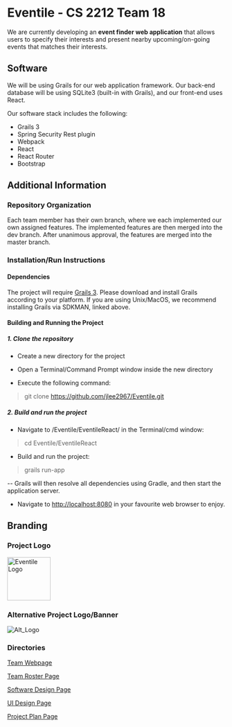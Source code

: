 # Eventile - CS 2212 Team 18

We are currently developing an **event finder web application** that allows users to specify their interests and present nearby upcoming/on-going events that matches their interests.

## Software

We will be using Grails for our web application framework. Our back-end database will be using SQLite3 (built-in with Grails), and our front-end uses React.

Our software stack includes the following:

* Grails 3
* Spring Security Rest plugin
* Webpack
* React
* React Router
* Bootstrap

## Additional Information

### Repository Organization

Each team member has their own branch, where we each implemented our own assigned features. The implemented features are then merged into the dev branch. After unanimous approval, the features are merged into the master branch. 

### Installation/Run Instructions

#### Dependencies

The project will require [Grails 3](https://grails.org/download.html). Please download and install Grails according to your platform. If you are using Unix/MacOS, we recommend installing Grails via SDKMAN, linked above. 

#### Building and Running the Project

##### 1. Clone the repository

- Create a new directory for the project

- Open a Terminal/Command Prompt window inside the new directory

- Execute the following command: 

> git clone https://github.com/jlee2967/Eventile.git 

##### 2. Build and run the project

- Navigate to /Eventile/EventileReact/ in the Terminal/cmd window:

> cd Eventile/EventileReact

- Build and run the project:

> grails run-app

-- Grails will then resolve all dependencies using Gradle, and then start the application server. 

- Navigate to [http://localhost:8080](http://localhost:8080) in your favourite web browser to enjoy.

## Branding

### Project Logo

<img src="GitHubPages/Images/Eventile Logo.png" alt="Eventile Logo" style="width:100px; height:100px;">

### Alternative Project Logo/Banner

<img src="GitHubPages/Images/eventile_alt_logo.png" alt="Alt_Logo">

### Directories

[Team Webpage](https://jlee2967.github.io/Eventile/)

[Team Roster Page](GitHubPages/TEAMROSTER.md)

[Software Design Page](GitHubPages/SOFTWAREDESIGN.md)

[UI Design Page](GitHubPages/UIDESIGN.md)

[Project Plan Page](GitHubPages/PROJECTPLAN.md)



